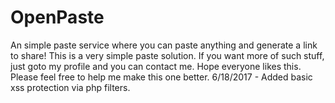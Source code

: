 # OpenPaste
An simple paste service where you can paste anything and generate a link to share!
This is a very simple paste solution. If you want more of such stuff, just goto my profile and you can contact me. Hope everyone likes this. Please feel free to help me make this one better.
6/18/2017 - Added basic xss protection via php filters.
